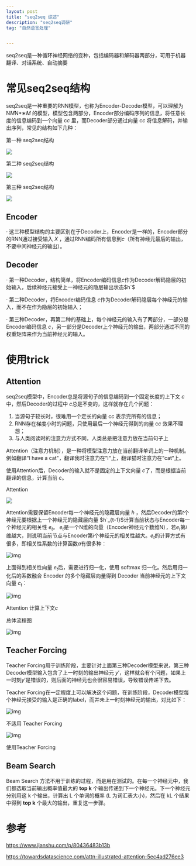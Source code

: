 ```yaml
---
layout: post
title: "seq2seq 综述"
description: "seq2seq调研"
tag: "自然语言处理"


---
```


<head>
    <script src="https://cdn.mathjax.org/mathjax/latest/MathJax.js?config=TeX-AMS-MML_HTMLorMML" type="text/javascript"></script>
    <script type="text/x-mathjax-config">
        MathJax.Hub.Config({
            tex2jax: {
            skipTags: ['script', 'noscript', 'style', 'textarea', 'pre'],
            inlineMath: [['$','$']]
            }
        });
    </script>
</head>

seq2seq是一种循环神经网络的变种，包括编码器和解码器两部分，可用于机器翻译、对话系统、自动摘要

# 常见seq2seq结构

seq2seq是一种重要的RNN模型，也称为Encoder-Decoder模型，可以理解为 N*M*N*∗*M* 的模型，模型包含两部分，Encoder部分编码序列的信息，将任意长度的信息编码到一个向量 c*c* 里，而Decoder部分通过向量 c*c* 将信息解码，并输出序列，常见的结构如下几种：

第一种 seq2seq结构

![](/images/posts/自然语言处理/seq2seq1.png)

第二种 seq2seq结构

![](/images/posts/自然语言处理/seq2seq2.png)

第三种 seq2seq结构

![](/images/posts/自然语言处理/seq2seq3.png)

## Encoder

· 这三种模型结构的主要区别在于Decoder上，Encoder是一样的，Encoder部分的RNN通过接受输入 $X$ ，通过RNN编码所有信息到$c$（所有神经元最后的输出，不要中间神经元的输出）。

## Decoder

· 第一种Decoder，结构简单，将Encoder编码信息$c$作为Decoder解码隐层的初始输入，后续神经元接受上一神经元的隐层输出状态$h`$

· 第二种Decoder，将Encoder编码信息 $c$作为Decoder解码隐层每个神经元的输入，而不在作为隐层的初始输入；

·  第三种Decoder，再第二种的基础上，每个神经元的输入有了两部分，一部分是Encoder编码信息 $c$，另一部分是Decoder上个神经元的输出，两部分通过不同的权重矩阵来作为当前神经元的输入。

# 使用trick

## Attention

seq2seq模型中，Encoder总是将源句子的信息编码到一个固定长度的上下文 $c$ 中，然后Decoder的过程中 $c$总是不变的，这样就存在几个问题：

1. 当源句子较长时，很难用一个定长的向量 c*c* 表示完所有的信息；
2. RNN存在梯度小时的问题，只使用最后一个神经元得到的向量 c*c* 效果不理想；
3. 与人类阅读时的注意力方式不同，人类总是把注意力放在当前句子上

Attention（注意力机制），是一种将模型注意力放在当前翻译单词上的一种机制。例如翻译“I have a cat"，翻译我时注意力在”I“上，翻译猫时注意力在”cat“上。

使用Attention后，Decoder的输入就不是固定的上下文向量 $c$了，而是根据当前翻译的信息，计算当前  $c$。

Attention

![](/images/posts/自然语言处理/attention.png)

Attention需要保留Encoder每一个神经元的隐藏层向量 $h$ ，然后Decoder的第$t$个神经元要根据上一个神经元的隐藏层向量 $h`_{t-1}$计算当前状态与Encoder每一个神经元的相关性 $e_t$。 $e_t$是一个N维的向量（Encoder神经元个数维N），若$e_t$第$i$维越大，则说明当前节点与Encoder第$i$个神经元的相关性越大。$e_t$的计算方式有很多，即相关性系数的计算函数$a$有很多种：

![img](/images/posts/自然语言处理/attention_scal.png)

 上面得到相关性向量 $e_t$后，需要进行归一化，使用 softmax 归一化。然后用归一化后的系数融合 Encoder 的多个隐藏层向量得到 Decoder 当前神经元的上下文向量 $c_t$：

![img](/images/posts/自然语言处理/attention_scal_softmax.png)

Attention 计算上下文$c$

总体流程图

![img](/images/posts/自然语言处理/attention_all.png)

## Teacher Forcing

Teacher Forcing用于训练阶段，主要针对上面第三种Decoder模型来说，第三种Decoder模型输入包含了上一时刻的输出神经元 $y'$，这样就会有个问题，如果上一时刻$y'$是错误的，则后面的神经元也会很容易错误，导致错误传递下去。

Teacher Forcing在一定程度上可以解决这个问题，在训练阶段，Decoder模型每个神经元接受的输入是正确的label，而并未上一时刻神经元的输出，对比如下：

![img](/images/posts/自然语言处理/teach_1.png)

不适用 Teacher Forcing

![img](/images/posts/自然语言处理/teach_2.png)

使用Teacher Forcing

## Beam Search

Beam Search 方法不用于训练的过程，而是用在测试的。在每一个神经元中，我们都选取当前输出概率值最大的 **top k** 个输出传递到下一个神经元。下一个神经元分别用这 k 个输出，计算出 L 个单词的概率 (L 为词汇表大小)，然后在 kL 个结果中得到 **top k** 个最大的输出，重复这一步骤。

# 参考

https://www.jianshu.com/p/80436483b13b

https://towardsdatascience.com/attn-illustrated-attention-5ec4ad276ee3